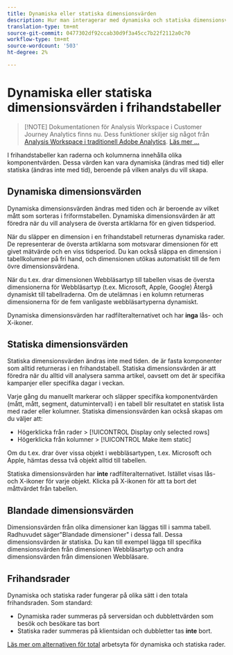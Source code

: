 ```yaml
---
title: Dynamiska eller statiska dimensionsvärden
description: Hur man interagerar med dynamiska och statiska dimensionsvärden i tabeller.
translation-type: tm+mt
source-git-commit: 0477302df92ccab30d9f3a45cc7b22f2112a0c70
workflow-type: tm+mt
source-wordcount: '503'
ht-degree: 2%

---
```



# Dynamiska eller statiska dimensionsvärden i frihandstabeller

>[!NOTE] Dokumentationen för Analysis Workspace i Customer Journey Analytics finns nu. Dess funktioner skiljer sig något från [Analysis Workspace i traditionell Adobe Analytics](https://docs.adobe.com/content/help/en/analytics/analyze/analysis-workspace/home.html). [Läs mer …](/help/getting-started/cja-aa.md)

I frihandstabeller kan raderna och kolumnerna innehålla olika komponentvärden. Dessa värden kan vara dynamiska (ändras med tid) eller statiska (ändras inte med tid), beroende på vilken analys du vill skapa.

## Dynamiska dimensionsvärden

Dynamiska dimensionsvärden ändras med tiden och är beroende av vilket mått som sorteras i friformstabellen. Dynamiska dimensionsvärden är att föredra när du vill analysera de översta artiklarna för en given tidsperiod.

När du släpper en dimension i en frihandstabell returneras dynamiska rader. De representerar de översta artiklarna som motsvarar dimensionen för ett givet mätvärde och en viss tidsperiod. Du kan också släppa en dimension i tabellkolumner på fri hand, och dimensionen utökas automatiskt till de fem övre dimensionsvärdena.

När du t.ex. drar dimensionen Webbläsartyp till tabellen visas de översta dimensionerna för Webbläsartyp (t.ex. Microsoft, Apple, Google) Återgå dynamiskt till tabellraderna. Om de utelämnas i en kolumn returneras dimensionerna för de fem vanligaste webbläsartyperna dynamiskt.

Dynamiska dimensionsvärden har radfilteralternativet och har **inga** lås- och X-ikoner.

## Statiska dimensionsvärden

Statiska dimensionsvärden ändras inte med tiden. de är fasta komponenter som alltid returneras i en frihandstabell. Statiska dimensionsvärden är att föredra när du alltid vill analysera samma artikel, oavsett om det är specifika kampanjer eller specifika dagar i veckan.

Varje gång du manuellt markerar och släpper specifika komponentvärden (mått, mått, segment, datumintervall) i en tabell blir resultatet en statisk lista med rader eller kolumner. Statiska dimensionsvärden kan också skapas om du väljer att:

* Högerklicka från rader > [!UICONTROL Display only selected rows]
* Högerklicka från kolumner > [!UICONTROL Make item static]

Om du t.ex. drar över vissa objekt i webbläsartypen, t.ex. Microsoft och Apple, hämtas dessa två objekt alltid till tabellen.

Statiska dimensionsvärden har **inte** radfilteralternativet. Istället visas lås- och X-ikoner för varje objekt. Klicka på X-ikonen för att ta bort det måttvärdet från tabellen.

## Blandade dimensionsvärden

Dimensionsvärden från olika dimensioner kan läggas till i samma tabell. Radhuvudet säger&quot;Blandade dimensioner&quot; i dessa fall. Dessa dimensionsvärden är statiska. Du kan till exempel lägga till specifika dimensionsvärden från dimensionen Webbläsartyp och andra dimensionsvärden från dimensionen Webbläsare.

## Frihandsrader

Dynamiska och statiska rader fungerar på olika sätt i den totala frihandsraden. Som standard:

* Dynamiska rader summeras på serversidan och dubblettvärden som besök och besökare tas bort
* Statiska rader summeras på klientsidan och dubbletter tas **inte** bort.

[Läs mer om alternativen för total](https://docs.adobe.com/content/help/sv-SE/analytics/analyze/analysis-workspace/build-workspace-project/workspace-totals.html) arbetsyta för dynamiska och statiska rader.
